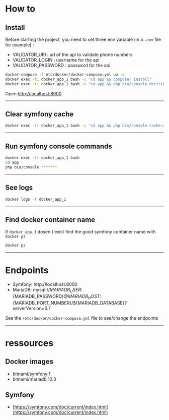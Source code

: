 
# How to

## Install

Before starting the project, you need to set three env variable (in a `.env` file for example) :
* VALIDATOR_URI : url of the api to validate phone numbers
* VALIDATOR_LOGIN : username for the api
* VALIDATOR_PASSWORD : password for the api

```bash
docker-compose -f etc/docker/docker-compose.yml up -d 
docker exec -ti docker_app_1 bash -c "cd app && composer install"
docker exec -ti docker_app_1 bash -c "cd app && php bin/console doctrine:migration:migrate && php bin/console cache:clear --env=prod && php bin/console cache:clear --env=dev"
```

Open [http://localhost:8000](http://localhost:8000)

-----

## Clear symfony cache

```bash
docker exec -ti docker_app_1 bash -c "cd app && php bin/console cache:clear --env=prod && php bin/console cache:clear --env=dev"
```

-----

## Run symfony console commands

```bash
docker exec -ti docker_app_1 bash
cd app
php bin/console *******
```

-----

## See logs

```bash
docker logs -f docker_app_1 
```

-----

## Find docker container name

If `docker_app_1` dosen't exist find the good symfony container name with `docker ps`

```bash
docker ps
```

-----

# Endpoints

- Symfony: http://localhost:8000
- MariaDB: mysql://${MARIADB_USER}:${MARIADB_PASSWORD}@${MARIADB_HOST}:${MARIADB_PORT_NUMBER}/${MARIADB_DATABASE}?serverVersion=5.7

See the `/etc/docker/docker-compose.yml` file to see/change the endpoints

-----

# ressources

## Docker images

- bitnami/symfony:1
- bitnami/mariadb:10.3

## Symfony

- [https://symfony.com/doc/current/index.html](https://symfony.com/doc/current/index.html)
